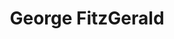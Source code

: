 ---
title: George FitzGerald
categories:
- radio
- digital
- press
tags:
- artist
position: 2
image: 
is-featured: 
is-front: 
website:
facebook: https://www.facebook.com/GeorgeFitzGeraldOfficial/
twitter:
instagram:
spotify:
soundcloud:
youtube:
apple:
layout: client
---